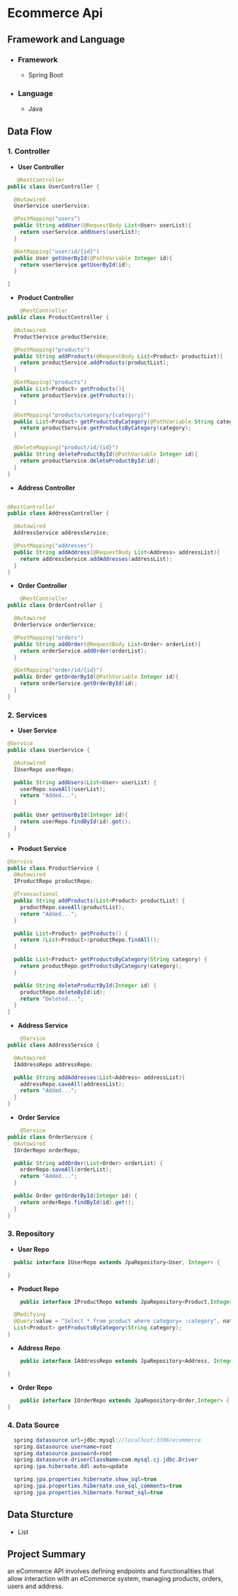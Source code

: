 # Ecommerce Api

## Framework and Language
* ### Framework
    * Spring Boot
* ### Language
    * Java

## Data Flow
### 1. Controller


* **User Controller**
```java
   @RestController
public class UserController {

  @Autowired
  UserService userService;

  @PostMapping("users")
  public String addUser(@RequestBody List<User> userList){
    return userService.addUsers(userList);
  }

  @GetMapping("user/id/{id}")
  public User getUserById(@PathVariable Integer id){
    return userService.getUserById(id);
  }

}
```
* **Product Controller**
```java
    @RestController
public class ProductController {

  @Autowired
  ProductService productService;

  @PostMapping("products")
  public String addProducts(@RequestBody List<Product> productList){
    return productService.addProducts(productList);
  }

  @GetMapping("products")
  public List<Product> getProducts(){
    return productService.getProducts();
  }

  @GetMapping("products/category/{category}")
  public List<Product> getProductsByCategory(@PathVariable String category){
    return productService.getProductsByCategory(category);
  }

  @DeleteMapping("product/id/{id}")
  public String deleteProductById(@PathVariable Integer id){
    return productService.deleteProductById(id);
  }
}
```

* **Address Controller**
```java

@RestController
public class AddressController {

  @Autowired
  AddressService addressService;

  @PostMapping("addresses")
  public String addAddress(@RequestBody List<Address> addressList){
    return addressService.addAddresses(addressList);
  }
}
```
* **Order Controller**
```java
    @RestController
public class OrderController {

  @Autowired
  OrderService orderService;

  @PostMapping("orders")
  public String addOrder(@RequestBody List<Order> orderList){
    return orderService.addOrder(orderList);
  }

  @GetMapping("order/id/{id}")
  public Order getOrderById(@PathVariable Integer id){
    return orderService.getOrderById(id);
  }
}
```

### 2. Services
* **User Service**
```java
@Service
public class UserService {

  @Autowired
  IUserRepo userRepo;

  public String addUsers(List<User> userList) {
    userRepo.saveAll(userList);
    return "Added...";
  }

  public User getUserById(Integer id){
    return userRepo.findById(id).get();
  }
}

```
* **Product Service**
```java
@Service
public class ProductService {
  @Autowired
  IProductRepo productRepo;

  @Transactional
  public String addProducts(List<Product> productList) {
    productRepo.saveAll(productList);
    return "Added...";
  }

  public List<Product> getProducts() {
    return (List<Product>)productRepo.findAll();
  }

  public List<Product> getProductsByCategory(String category) {
    return productRepo.getProductsByCategory(category);
  }

  public String deleteProductById(Integer id) {
    productRepo.deleteById(id);
    return "Deleted...";
  }
}
```

* **Address Service**
```java
    @Service
public class AddressService {

  @Autowired
  IAddressRepo addressRepo;

  public String addAddresses(List<Address> addressList){
    addressRepo.saveAll(addressList);
    return "Added...";
  }
}
```
* **Order Service**
```java
    @Service
public class OrderService {
  @Autowired
  IOrderRepo orderRepo;

  public String addOrder(List<Order> orderList) {
    orderRepo.saveAll(orderList);
    return "Added...";
  }

  public Order getOrderById(Integer id) {
    return orderRepo.findById(id).get();
  }
}
```

### 3. Repository
* **User Repo**
```java
  public interface IUserRepo extends JpaRepository<User, Integer> {

} 
```
* **Product Repo**
```java
    public interface IProductRepo extends JpaRepository<Product,Integer> {

  @Modifying
  @Query(value = "Select * from product where category= :category", nativeQuery = true)
  List<Product> getProductsByCategory(String category);
}
```

* **Address Repo**
```java
    public interface IAddressRepo extends JpaRepository<Address, Integer> {

}
```
* **Order Repo**
```java
    public interface IOrderRepo extends JpaRepository<Order,Integer> {
}
```

### 4. Data Source
```java
  spring.datasource.url=jdbc:mysql://localhost:3306/ecommerce
  spring.datasource.username=root
  spring.datasource.password=root
  spring.datasource.driverClassName=com.mysql.cj.jdbc.Driver
  spring.jpa.hibernate.ddl-auto=update

  spring.jpa.properties.hibernate.show_sql=true
  spring.jpa.properties.hibernate.use_sql_comments=true
  spring.jpa.properties.hibernate.format_sql=true
```

## Data Sturcture
* List

## Project Summary
an eCommerce API involves defining endpoints and functionalities that allow interaction with an eCommerce system, managing products, orders, users and address.